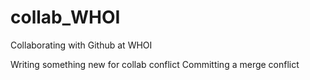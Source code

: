# collab_WHOI
Collaborating with Github at WHOI

Writing something new for collab conflict
Committing a merge conflict
